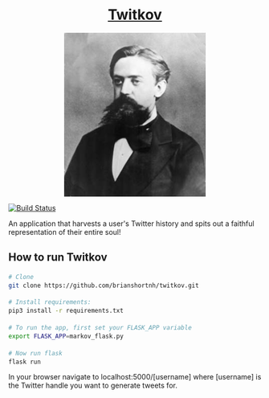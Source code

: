 <div style="text-align: center">
    <h1 align="center"><a href="https://twitkov.club">Twitkov</a></h1>
    <img align="center" src="/static/markov-portrait-2.jpeg" />
</div>

[![Build Status](https://travis-ci.org/brianshortnh/twitkov.svg?branch=master)](https://travis-ci.org/brianshortnh/twitkov)

An application that harvests a user's Twitter history and spits out a faithful
representation of their entire soul!

## How to run Twitkov

```bash
# Clone
git clone https://github.com/brianshortnh/twitkov.git

# Install requirements:
pip3 install -r requirements.txt

# To run the app, first set your FLASK_APP variable
export FLASK_APP=markov_flask.py

# Now run flask
flask run
```

In your browser navigate to localhost:5000/[username] where [username] is the
Twitter handle you want to generate tweets for.
